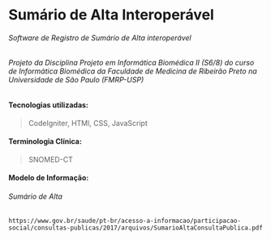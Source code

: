 # Sumário de Alta Interoperável

###### Software de Registro de Sumário de Alta interoperável

###### Projeto da Disciplina Projeto em Informática Biomédica II (S6/8) do curso de Informática Biomédica da Faculdade de Medicina de Ribeirão Preto na Universidade de São Paulo (FMRP-USP)

#### Tecnologias utilizadas:
> CodeIgniter, HTMl, CSS, JavaScript

#### Terminologia Clínica:
> SNOMED-CT

#### Modelo de Informação:
###### Sumário de Alta
```
https://www.gov.br/saude/pt-br/acesso-a-informacao/participacao-social/consultas-publicas/2017/arquivos/SumarioAltaConsultaPublica.pdf
```